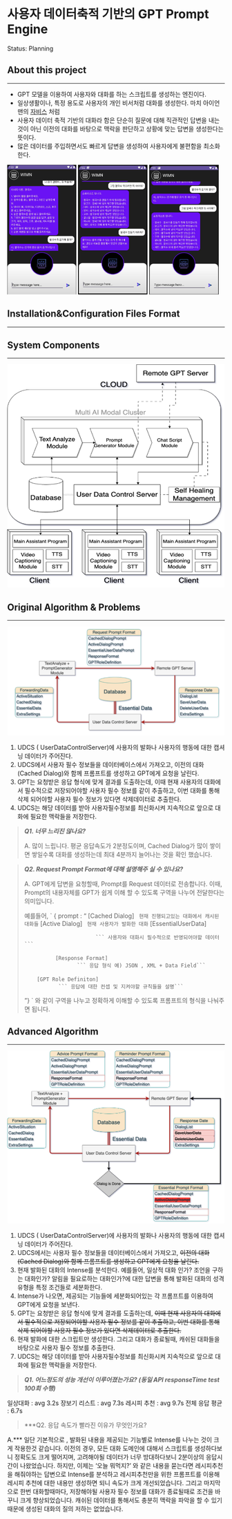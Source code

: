# 사용자 데이터축적 기반의 GPT Prompt Engine

Status: Planning

## About this project

---

- GPT 모델을 이용하여 사용자와 대화를 하는 스크립트를 생성하는 엔진이다.
- 일상생활이나, 특정 용도로 사용자의 개인 비서처럼 대화를 생성한다. 마치 아이언맨의 [자비스](https://namu.wiki/w/J.A.R.V.I.S.) 처럼
- 사용자 데이터 축적 기반의 대화라 함은 단순히 질문에 대해 직관적인 답변을 내는것이 아닌 이전의 대화를 바탕으로 맥락을 판단하고 상황에 맞는 답변을 생성한다는 뜻이다.
- 많은 데이터를 주입하면서도 빠르게 답변을 생성하여 사용자에게 불편함을 최소화한다.


<img src="https://github.com/KwonSunJae/-AdvancedChatScriptGeneratorEngine/blob/main/README/KakaoTalk_Photo_2023-07-07-12-34-30_001.jpeg" height="300"/>
<img src="https://github.com/KwonSunJae/-AdvancedChatScriptGeneratorEngine/blob/main/README/KakaoTalk_Photo_2023-07-07-12-34-31_003.jpeg" height="300"/>
<img src="https://github.com/KwonSunJae/-AdvancedChatScriptGeneratorEngine/blob/main/README/KakaoTalk_Photo_2023-07-07-12-34-30_002.jpeg" height="300"/>



## Installation&Configuration Files Format

---

## System Components

---

![Untitled](https://github.com/KwonSunJae/-AdvancedChatScriptGeneratorEngine/blob/main/README/Untitled.png)

## Original Algorithm & Problems

---

![Untitled](https://github.com/KwonSunJae/-AdvancedChatScriptGeneratorEngine/blob/main/README/Untitled%201.png)

1. UDCS ( UserDataControlServer)에 사용자의 발화나 사용자의 행동에 대한 캡셔닝 데이터가 주어진다.
2. UDCS에서 사용자 필수 정보들을 데이터베이스에서 가져오고, 이전의 대화(Cached Dialog)와 함께 프롬프트를 생성하고 GPT에게 요청을 날린다.
3. GPT는 요청받은 응답 형식에 맞게 결과를 도출하는데, 이때 현재 사용자의 대화에서 필수적으로 저장되어야할 사용자 필수 정보를 같이 추출하고, 이번 대화를 통해 삭제 되어야할 사용자 필수 정보가 있다면 삭제데이터로 추출한다.
4. UDCS는 해당 데이터를 받아 사용자필수정보를 최신화시켜 지속적으로 앞으로 대화에 필요한 맥락들을 저장한다. 

> ***Q1. 너무 느리진 않나요?***
> 
> 
> A. 많이 느립니다. 평균 응답속도가 2분정도이며, Cached Dialog가 많이 쌓이면 쌓일수록 대화를 생성하는데 최대 4분까지 늘어나는 것을 확인 했습니다.
> 

> ***Q2. Request Prompt Format에 대해 설명해주 실 수 있나요?***
> 
> 
> A. GPT에게 답변을 요청할때, Prompt를 Request 데이터로 전송합니다. 이때, Prompt의 내용자체를 GPT가 쉽게 이해 할 수 있도록 구역을 나누어 전달한다는 의미입니다.
> 
> 예를들어,
> `
> { prompt : “ 
>                     [Cached Dialog] 
>                             ``` 현재 진행되고있는 대화에서 캐시된 대화들```
>                     [Active Dialog]
>                            ``` 현재 사용자가 발화한 대화```
>                     [EssentialUserData]
> 
>                            ``` 사용자와 대화시 필수적으로 반영되어야할 데이터```
> 
>               [Response Format]
>                      ``` 응답 형식 예) JSON , XML + Data Field```
> 
>         [GPT Role Definiton]
>                ``` 응답에 대한 컨셉 및 지켜야할 규칙들을 설명```
> ”}
> `
> 와 같이 구역을 나누고 정확하게 이해할 수 있도록 프롬프트의 형식을 나눠주면 됩니다.
> 

## Advanced Algorithm

---

![NewArlgorithn.png](https://github.com/KwonSunJae/-AdvancedChatScriptGeneratorEngine/blob/main/README/NewArlgorithn.png)

1. UDCS ( UserDataControlServer)에 사용자의 발화나 사용자의 행동에 대한 캡셔닝 데이터가 주어진다.
2. UDCS에서는 사용자 필수 정보들을 데이터베이스에서 가져오고, ~~이전의 대화(Cached Dialog)와 함께 프롬프트를 생성하고 GPT에게 요청을 날린다.~~
3. 현재 발화된 대화의 Intense를 분석한다. 예를들어, 일상적 대화 인가? 조언을 구하는 대화인가? 알림을 필요로하는 대화인가?에 대한 답변을 통해 발화된 대화의 성격유형을 특정 조건들로 세분화한다.
4. Intense가 나오면, 제공되는 기능들에 세분화되어있는 각 프롬프트를 이용하여 GPT에게 요청을 보낸다.
5. GPT는 요청받은 응답 형식에 맞게 결과를 도출하는데, ~~이때 현재 사용자의 대화에서 필수적으로 저장되어야할 사용자 필수 정보를 같이 추출하고, 이번 대화를 통해 삭제 되어야할 사용자 필수 정보가 있다면 삭제데이터로 추출한다.~~
6. 현재 발화에 대한 스크립트만 생성한다. 그리고 대화가 종료될때, 캐쉬된 대화들을 바탕으로 사용자 필수 정보를 추출한다.
7. UDCS는 해당 데이터를 받아 사용자필수정보를 최신화시켜 지속적으로 앞으로 대화에 필요한 맥락들을 저장한다. 

> ***Q1. 어느정도의 성능 개선이 이루어졌는가요? (동일 API responseTime test 100회 수행)***
>
일상대화 : avg 3.2s
장보기 리스트 : avg 7.3s
레시피 추천 : avg 9.7s
전체 응답 평균 :  6.7s
> 

> ***Q2. 응답 속도가 빨라진 이유가 무엇인가요?
>
A.*** 일단 기본적으로 , 발화된 내용을 제공되는 기능별로 Intense를 나누는 것이 크게 작용한것 같습니다. 이전의 경우, 모든 대화 도메인에 대해서 스크립트를 생성하다보니 정확도도 크게 떨어지며, 고려해야될 데이터가 너무 방대하다보니 2분이상의 응답시간이 나왔었습니다. 하지만, 이제는 ‘오늘 뭐먹지?’ 와 같은 내용을 묻는다면 레시피추천을 해줘야하는 답변으로 Intense를 분석하고 레시피추천만을 위한 프롬프트를 이용해 레시피 추천에 대한 내용만 생성하면 되니 속도가 크게 개선되었습니다.
그리고 마지막으로 한번 대화할때마다, 저장해야될 사용자 필수 정보를 대화가 종료될때로 조건을 바꾸니 크게 향상되었습니다. 캐쉬된 데이터를 통해서도 충분히 맥락을 파악을 할 수 있기 때문에 생성된 대화의 질의 저하는 없었습니다.
>


